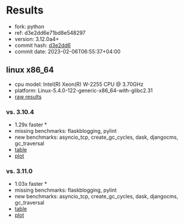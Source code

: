 # Results

- fork: python
- ref: d3e2dd6e71bd8e548297
- version: 3.12.0a4+
- commit hash: [d3e2dd6](https://github.com/python/cpython/commit/d3e2dd6)
- commit date: 2023-02-06T06:55:37+04:00

## linux x86_64

- cpu model: Intel(R) Xeon(R) W-2255 CPU @ 3.70GHz
- platform: Linux-5.4.0-122-generic-x86_64-with-glibc2.31
- [raw results](bm-20230206-linux-x86_64-python-d3e2dd6e71bd8e548297-3.12.0a4%2B-d3e2dd6.json)

### vs. 3.10.4

- 1.29x faster \*
- missing benchmarks: flaskblogging, pylint
- new benchmarks: asyncio_tcp, create_gc_cycles, dask, djangocms, gc_traversal
- [table](bm-20230206-linux-x86_64-python-d3e2dd6e71bd8e548297-3.12.0a4%2B-d3e2dd6-vs-3.10.4.md)
- [plot](bm-20230206-linux-x86_64-python-d3e2dd6e71bd8e548297-3.12.0a4%2B-d3e2dd6-vs-3.10.4.png)

### vs. 3.11.0

- 1.03x faster \*
- missing benchmarks: flaskblogging, pylint
- new benchmarks: asyncio_tcp, create_gc_cycles, dask, djangocms, gc_traversal
- [table](bm-20230206-linux-x86_64-python-d3e2dd6e71bd8e548297-3.12.0a4%2B-d3e2dd6-vs-3.11.0.md)
- [plot](bm-20230206-linux-x86_64-python-d3e2dd6e71bd8e548297-3.12.0a4%2B-d3e2dd6-vs-3.11.0.png)

